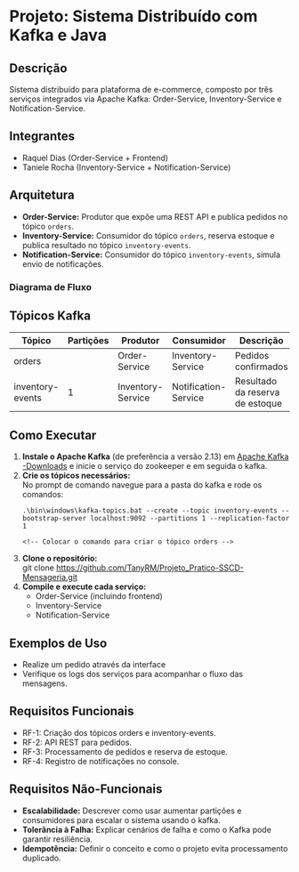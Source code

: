# Projeto: Sistema Distribuído com Kafka e Java

## Descrição
Sistema distribuído para plataforma de e-commerce, composto por três serviços integrados via Apache Kafka: Order-Service, Inventory-Service e Notification-Service.

## Integrantes
- Raquel Dias (Order-Service + Frontend)
- Taniele Rocha (Inventory-Service + Notification-Service)

## Arquitetura

- **Order-Service:** Produtor que expõe uma REST API e publica pedidos no tópico `orders`.
- **Inventory-Service:** Consumidor do tópico `orders`, reserva estoque e publica resultado no tópico `inventory-events`.
- **Notification-Service:** Consumidor do tópico `inventory-events`, simula envio de notificações.

### Diagrama de Fluxo
<!-- (se possível) Adicionar diagrama ilustrando o fluxo entre os serviços e os tópicos Kafka -->

## Tópicos Kafka

| Tópico            | Partições | Produtor        | Consumidor            | Descrição                        |
|-------------------|-----------|-----------------|-----------------------|----------------------------------|
| orders            |          | Order-Service   | Inventory-Service     | Pedidos confirmados              |
| inventory-events  |1          | Inventory-Service| Notification-Service  | Resultado da reserva de estoque  |

## Como Executar

1. **Instale o Apache Kafka** (de preferência a versão 2.13) em [Apache Kafka -Downloads](https://kafka.apache.org/downloads) e inicie o serviço do zookeeper e em seguida o kafka.
2. **Crie os tópicos necessários:** </br>
   No prompt de comando navegue para a pasta do kafka e rode os comandos:
   ```
   .\bin\windows\kafka-topics.bat --create --topic inventory-events --bootstrap-server localhost:9092 --partitions 1 --replication-factor 1
   ```
   ```
   <!-- Colocar o comando para criar o tópico orders -->
   ```
3. **Clone o repositório:** </br>
   git clone https://github.com/TanyRM/Projeto_Pratico-SSCD-Mensageria.git
4. **Compile e execute cada serviço:** </br>
   - Order-Service (incluindo frontend)
   - Inventory-Service
   - Notification-Service

## Exemplos de Uso
- Realize um pedido através da interface
- Verifique os logs dos serviços para acompanhar o fluxo das mensagens.

## Requisitos Funcionais
- RF-1: Criação dos tópicos orders e inventory-events.
- RF-2: API REST para pedidos.
- RF-3: Processamento de pedidos e reserva de estoque.
- RF-4: Registro de notificações no console.

## Requisitos Não-Funcionais
- **Escalabilidade:** Descrever como usar aumentar partições e consumidores para escalar o sistema usando o kafka.
- **Tolerância à Falha:** Explicar cenários de falha e como o Kafka pode garantir resiliência.
- **Idempotência:** Definir o conceito e como o projeto evita processamento duplicado.
